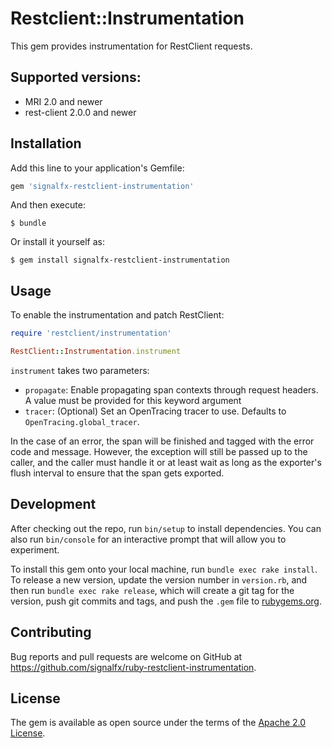 # Restclient::Instrumentation

This gem provides instrumentation for RestClient requests.

## Supported versions:

- MRI 2.0 and newer
- rest-client 2.0.0 and newer

## Installation

Add this line to your application's Gemfile:

```ruby
gem 'signalfx-restclient-instrumentation'
```

And then execute:

    $ bundle

Or install it yourself as:

    $ gem install signalfx-restclient-instrumentation

## Usage

To enable the instrumentation and patch RestClient:

```ruby
require 'restclient/instrumentation'

RestClient::Instrumentation.instrument
```

`instrument` takes two parameters:
- `propagate`: Enable propagating span contexts through request headers.
  A value must be provided for this keyword argument
- `tracer`: (Optional) Set an OpenTracing tracer to use.
  Defaults to `OpenTracing.global_tracer`.

In the case of an error, the span will be finished and tagged with the error code and message. However, the exception will still be passed up to the caller, and the caller must handle it or at least wait as long as the exporter's flush interval to ensure that the span gets exported.

## Development

After checking out the repo, run `bin/setup` to install dependencies. You can also run `bin/console` for an interactive prompt that will allow you to experiment.

To install this gem onto your local machine, run `bundle exec rake install`. To release a new version, update the version number in `version.rb`, and then run `bundle exec rake release`, which will create a git tag for the version, push git commits and tags, and push the `.gem` file to [rubygems.org](https://rubygems.org).

## Contributing

Bug reports and pull requests are welcome on GitHub at https://github.com/signalfx/ruby-restclient-instrumentation.

## License

The gem is available as open source under the terms of the [Apache 2.0 License](https://opensource.org/licenses/Apache-2.0).

